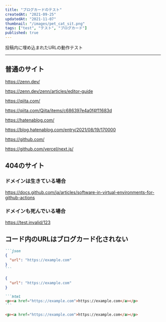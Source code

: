 ```yaml
---
title: "ブログカードのテスト"
createdAt: "2021-09-25"
updatedAt: "2021-11-07"
thumbnail: "/images/pet_cat_sit.png"
tags: ["test", "テスト", "ブログカード"]
published: true
---
```


投稿内に埋め込まれたURLの動作テスト

---

## 普通のサイト

https://zenn.dev/

https://zenn.dev/zenn/articles/editor-guide

https://qiita.com/

https://qiita.com/Qiita/items/c686397e4a0f4f11683d

https://hatenablog.com/

https://blog.hatenablog.com/entry/2021/08/19/170000

https://github.com/

https://github.com/vercel/next.js/

## 404のサイト

### ドメインは生きている場合

https://docs.github.com/ja/articles/software-in-virtual-environments-for-github-actions

### ドメインも死んでいる場合

https://test.invalid/123

## コード内のURLはブログカード化されない

~~~markdown
```json
{
  "url": "https://example.com"
}
```
~~~

```json
{
  "url": "https://example.com"
}
```

~~~markdown
```html
<p><a href="https://example.com">https://example.com</a></p>
```
~~~

```html
<p><a href="https://example.com">https://example.com</a></p>
```
